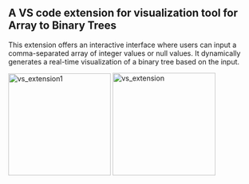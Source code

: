 ## A VS code extension for visualization tool for Array to Binary Trees

This extension offers an interactive interface where users can input a comma-separated array of integer values or null values. 
It dynamically generates a real-time visualization of a binary tree based on the input. 

<img width="205" alt="vs_extension1" src="https://github.com/Ani-Bos/VScode_Binary_Tree_visualizer/assets/97694136/dc72e674-78ca-41ca-8d74-ed4709332dd4">

<img width="206" alt="vs_extension" src="https://github.com/Ani-Bos/VScode_Binary_Tree_visualizer/assets/97694136/6645a940-93f7-47d2-97e5-e31e5d260539">
